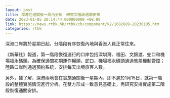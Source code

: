 ```yaml
---
layout: post
title: 深港在通關後一周內分析　研究次階段通關安排
date: 2023-01-05 20:14:44.000000000 +08:00
link: https://news.rthk.hk/rthk/ch/component/k2/1682689-20230105.htm
categories: rthk
---
```


深港口岸將於星期日起，分階段有序恢復內地與香港人員正常往來。

《新華社》報道，第一階段恢復運行的口岸包括深圳灣、福田、文錦渡、蛇口和機場福永碼頭。為確保通關初期運作暢順，蛇口、機場福永碼頭通過售票機制管控；陸路口岸則通過預約系統，安排每天出境旅客人數。

另外，據了解，深港兩地會在實施通關後一星期內，即不遲於1月15日，就第一階段的整體實施情況進行分析。在雙方形成一致意見基礎上，再研究安排實施第二階段恢復通關安排。
